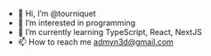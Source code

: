 - 👋 Hi, I’m @tourniquet
- 👀 I’m interested in programming
- 🌱 I’m currently learning TypeScript, React, NextJS
- 📫 How to reach me admyn3d@gmail.com

<!---
tourniquet/tourniquet is a ✨ special ✨ repository because its `README.md` (this file) appears on your GitHub profile.
You can click the Preview link to take a look at your changes.
--->
